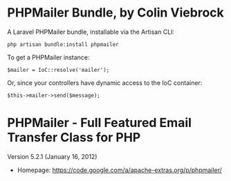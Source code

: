 # PHPMailer Bundle, by Colin Viebrock

A Laravel PHPMailer bundle, installable via the Artisan CLI:

	php artisan bundle:install phpmailer

To get a PHPMailer instance:

	$mailer = IoC::resolve('mailer');

Or, since your controllers have dynamic access to the IoC container:

	$this->mailer->send($message);


# PHPMailer - Full Featured Email Transfer Class for PHP

Version 5.2.1 (January 16, 2012)

- Homepage:      https://code.google.com/a/apache-extras.org/p/phpmailer/
